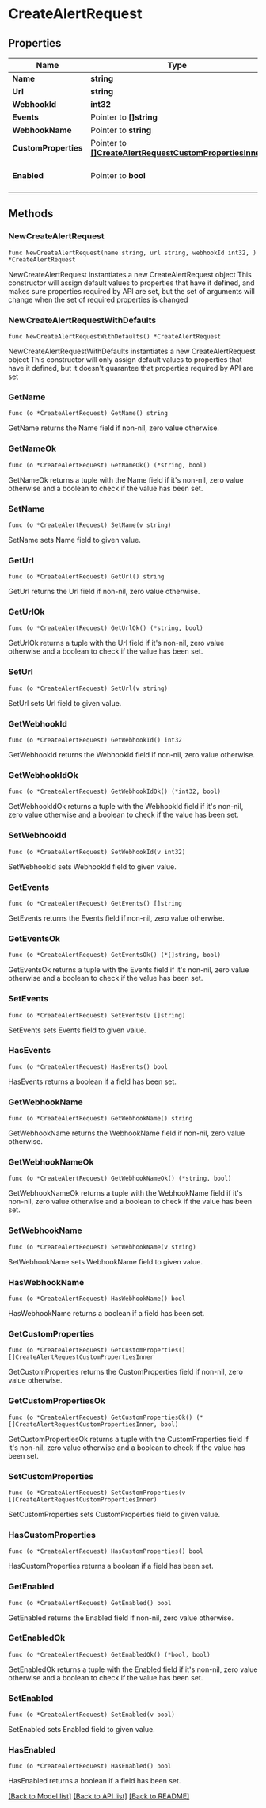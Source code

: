# CreateAlertRequest

## Properties

Name | Type | Description | Notes
------------ | ------------- | ------------- | -------------
**Name** | **string** |  | 
**Url** | **string** |  | 
**WebhookId** | **int32** |  | 
**Events** | Pointer to **[]string** |  | [optional] 
**WebhookName** | Pointer to **string** |  | [optional] 
**CustomProperties** | Pointer to [**[]CreateAlertRequestCustomPropertiesInner**](CreateAlertRequestCustomPropertiesInner.md) |  | [optional] 
**Enabled** | Pointer to **bool** |  | [optional] [default to true]

## Methods

### NewCreateAlertRequest

`func NewCreateAlertRequest(name string, url string, webhookId int32, ) *CreateAlertRequest`

NewCreateAlertRequest instantiates a new CreateAlertRequest object
This constructor will assign default values to properties that have it defined,
and makes sure properties required by API are set, but the set of arguments
will change when the set of required properties is changed

### NewCreateAlertRequestWithDefaults

`func NewCreateAlertRequestWithDefaults() *CreateAlertRequest`

NewCreateAlertRequestWithDefaults instantiates a new CreateAlertRequest object
This constructor will only assign default values to properties that have it defined,
but it doesn't guarantee that properties required by API are set

### GetName

`func (o *CreateAlertRequest) GetName() string`

GetName returns the Name field if non-nil, zero value otherwise.

### GetNameOk

`func (o *CreateAlertRequest) GetNameOk() (*string, bool)`

GetNameOk returns a tuple with the Name field if it's non-nil, zero value otherwise
and a boolean to check if the value has been set.

### SetName

`func (o *CreateAlertRequest) SetName(v string)`

SetName sets Name field to given value.


### GetUrl

`func (o *CreateAlertRequest) GetUrl() string`

GetUrl returns the Url field if non-nil, zero value otherwise.

### GetUrlOk

`func (o *CreateAlertRequest) GetUrlOk() (*string, bool)`

GetUrlOk returns a tuple with the Url field if it's non-nil, zero value otherwise
and a boolean to check if the value has been set.

### SetUrl

`func (o *CreateAlertRequest) SetUrl(v string)`

SetUrl sets Url field to given value.


### GetWebhookId

`func (o *CreateAlertRequest) GetWebhookId() int32`

GetWebhookId returns the WebhookId field if non-nil, zero value otherwise.

### GetWebhookIdOk

`func (o *CreateAlertRequest) GetWebhookIdOk() (*int32, bool)`

GetWebhookIdOk returns a tuple with the WebhookId field if it's non-nil, zero value otherwise
and a boolean to check if the value has been set.

### SetWebhookId

`func (o *CreateAlertRequest) SetWebhookId(v int32)`

SetWebhookId sets WebhookId field to given value.


### GetEvents

`func (o *CreateAlertRequest) GetEvents() []string`

GetEvents returns the Events field if non-nil, zero value otherwise.

### GetEventsOk

`func (o *CreateAlertRequest) GetEventsOk() (*[]string, bool)`

GetEventsOk returns a tuple with the Events field if it's non-nil, zero value otherwise
and a boolean to check if the value has been set.

### SetEvents

`func (o *CreateAlertRequest) SetEvents(v []string)`

SetEvents sets Events field to given value.

### HasEvents

`func (o *CreateAlertRequest) HasEvents() bool`

HasEvents returns a boolean if a field has been set.

### GetWebhookName

`func (o *CreateAlertRequest) GetWebhookName() string`

GetWebhookName returns the WebhookName field if non-nil, zero value otherwise.

### GetWebhookNameOk

`func (o *CreateAlertRequest) GetWebhookNameOk() (*string, bool)`

GetWebhookNameOk returns a tuple with the WebhookName field if it's non-nil, zero value otherwise
and a boolean to check if the value has been set.

### SetWebhookName

`func (o *CreateAlertRequest) SetWebhookName(v string)`

SetWebhookName sets WebhookName field to given value.

### HasWebhookName

`func (o *CreateAlertRequest) HasWebhookName() bool`

HasWebhookName returns a boolean if a field has been set.

### GetCustomProperties

`func (o *CreateAlertRequest) GetCustomProperties() []CreateAlertRequestCustomPropertiesInner`

GetCustomProperties returns the CustomProperties field if non-nil, zero value otherwise.

### GetCustomPropertiesOk

`func (o *CreateAlertRequest) GetCustomPropertiesOk() (*[]CreateAlertRequestCustomPropertiesInner, bool)`

GetCustomPropertiesOk returns a tuple with the CustomProperties field if it's non-nil, zero value otherwise
and a boolean to check if the value has been set.

### SetCustomProperties

`func (o *CreateAlertRequest) SetCustomProperties(v []CreateAlertRequestCustomPropertiesInner)`

SetCustomProperties sets CustomProperties field to given value.

### HasCustomProperties

`func (o *CreateAlertRequest) HasCustomProperties() bool`

HasCustomProperties returns a boolean if a field has been set.

### GetEnabled

`func (o *CreateAlertRequest) GetEnabled() bool`

GetEnabled returns the Enabled field if non-nil, zero value otherwise.

### GetEnabledOk

`func (o *CreateAlertRequest) GetEnabledOk() (*bool, bool)`

GetEnabledOk returns a tuple with the Enabled field if it's non-nil, zero value otherwise
and a boolean to check if the value has been set.

### SetEnabled

`func (o *CreateAlertRequest) SetEnabled(v bool)`

SetEnabled sets Enabled field to given value.

### HasEnabled

`func (o *CreateAlertRequest) HasEnabled() bool`

HasEnabled returns a boolean if a field has been set.


[[Back to Model list]](../README.md#documentation-for-models) [[Back to API list]](../README.md#documentation-for-api-endpoints) [[Back to README]](../README.md)


